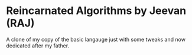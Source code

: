 # Reincarnated Algorithms by Jeevan (RAJ)
A clone of my copy of the basic langauge just with some tweaks and now dedicated after my father.
